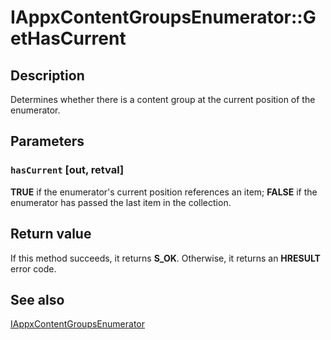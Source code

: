 # IAppxContentGroupsEnumerator::GetHasCurrent

## Description

Determines whether there is a content group at the current position of the enumerator.

## Parameters

### `hasCurrent` [out, retval]

**TRUE** if the enumerator's current position references an item; **FALSE** if the enumerator has passed the last item in the collection.

## Return value

If this method succeeds, it returns **S_OK**. Otherwise, it returns an **HRESULT** error code.

## See also

[IAppxContentGroupsEnumerator](https://learn.microsoft.com/windows/desktop/api/appxpackaging/nn-appxpackaging-iappxcontentgroupsenumerator)